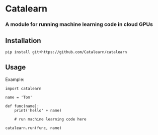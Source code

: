 # Catalearn

### A module for running machine learning code in cloud GPUs

## Installation
`pip install git+https://github.com/Catalearn/catalearn`

## Usage
Example:
````
import catalearn

name = 'Tom'

def func(name):
    print('hello' + name)
    
    # run machine learning code here

catalearn.run(func, name)
